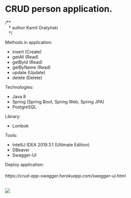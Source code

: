 <h1>CRUD person application.</h1>

/** <br/>
&nbsp;&nbsp;&nbsp;\* author Kamil Oratyński<br/>
&nbsp;&nbsp;&nbsp;*/<br/>

Methods in application:
* insert (Create)
* getAll (Read)
* getById (Read)
* getByName (Read)
* update (Update)
* delete (Delete)

Technologies:
* Java 8
* Spring (Spring Boot, Spring Web, Spring JPA)
* PostgreSQL

Library:
* Lombok

Tools:
* IntelliJ IDEA 2019.3.1 (Ultimate Edition)
* DBeaver 
* Swagger-UI

Deploy application:
<h6>https://crud-app-swagger.herokuapp.com/swagger-ui.html</h6>
<img src="https://res.cloudinary.com/dvxbeoob5/image/upload/v1580401080/app_yc96nx.png">